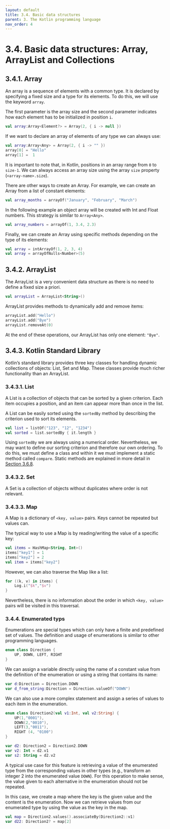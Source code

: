 ```yaml
---
layout: default
title: 3.4. Basic data structures
parent: 3. The Kotlin programming language
nav_order: 4
---
```


# 3.4. Basic data structures: Array, ArrayList and Collections

## 3.4.1. Array

An array is a sequence of elements with a common type. It is declared by specifying a fixed size and a type for its elements. To do this, we will use the keyword `array`.

The first parameter is the array size and the second parameter indicates how each element has to be initialized in position `i`.

```kotlin
val array:Array<Element?> = Array(2, { i -> null }) 
```

If we want to declare an array of elements of any type we can always use:

```kotlin
val array:Array<Any> = Array(2, { i -> "" })
array[0] = "Hello"
array[1] =  1
```

It is important to note that, in Kotlin, positions in an array range from `0` to `size-1`. We can always access an array size using the array `size` property (`<array-name>.size`).

There are other ways to create an Array. For example, we can create an Array from a list of constant elements:

```kotlin
val array_months = arrayOf("January", "February", "March")
```

In the following example an object array will be created with Int and Float numbers. This strategy is similar to `Array<Any>`.

```kotlin
val array_numbers = arrayOf(1, 3.4, 2.3)
```

Finally, we can create an Array using specific methods depending on the type of its elements:

```kotlin
val array = intArrayOf(1, 2, 3, 4)
val array = arrayOfNulls<Number>(5)
```

## 3.4.2. ArrayList

The ArrayList is a very convenient data structure as there is no need to define a fixed size a priori.

```kotlin
val arrayList = ArrayList<String>()
```

ArrayList provides methods to dynamically add and remove items:

```kotlin
arrayList.add("Hello")
arrayList.add("Bye")
arrayList.removeAt(0)
```

At the end of these operations, our ArrayList has only one element: `"Bye"`.

## 3.4.3. Kotlin Standard Library

Kotlin’s standard library provides three key classes for handling dynamic collections of objects: List, Set and Map. These classes provide much richer functionality than an ArrayList. 

### 3.4.3.1. List

A List is a collection of objects that can be sorted by a given criterion. Each item occupies a position, and an item can appear more than once in the list.

A List can be easily sorted using the `sortedBy` method by describing the criterion used to sort its elements.

```kotlin
val list = listOf("123", "12", "1234")
val sorted = list.sortedBy { it.length }
```

Using `sortedBy` we are always using a numerical order. Nevertheless, we may want to define our sorting criterion and therefore our own ordering. To do this, we must define a class and within it we must implement a static method called `compare`. Static methods are explained in more detail in [Section 3.6.8](/content/03/06-objects).

### 3.4.3.2. Set

A Set is a collection of objects without duplicates where order is not relevant.

### 3.4.3.3. Map

A Map is a dictionary of `<key, value>` pairs. Keys cannot be repeated but values can. 

The typical way to use a Map is by reading/writing the value of a specific key:

```kotlin
val items = HashMap<String, Int>()
items["key1"] = 1
items["key2"] = 2
val item = items["key2"]
```
However, we can also traverse the Map like a list:

```kotlin
for ((k, v) in items) {
    Log.i("$k","$v")
}
```

Nevertheless, there is no information about the order in which `<key, value>` pairs will be visited in this traversal. 

### 3.4.4. Enumerated typs

Enumerations are special types which can only have a finite and predefined set of values. The definition and usage of enumerations is similar to other programming languages.

```kotlin
enum class Direction {
    UP, DOWN, LEFT, RIGHT
}
```

We can assign a variable directly using the name of a constant value from the definition of the enumeration or using a string that contains its name:

```kotlin
var d:Direction = Direction.DOWN
var d_from_string:Direction = Direction.valueOf("DOWN")
```

We can also use a more complex statement and assign a series of values to each item in the enumeration.

```kotlin
enum class Direction2(val v1:Int, val v2:String) {
    UP(1,"0001"),
    DOWN(2,"0010"),
    LEFT(3,"0011"),
    RIGHT (4, "0100")
}

var d2: Direction2 = Direction2.DOWN
var v2: Int = d2.v1
var s2: String = d2.v2
```

A typical use case for this feature is retrieving a value of the enumerated type from the corresponding values in other types (e.g., transform an integer 2 into the enumerated value `DOWN`). For this operation to make sense, the value given to each alternative in the enumeration should not be repeated.

In this case, we create a map where the key is the given value and the content is the enumeration. Now we can retrieve values from our enumerated type by using the value as the key in the map.

```kotlin
val map = Direction2.values().associateBy(Direction2::v1)
var d22: Direction2? = map[2]
```